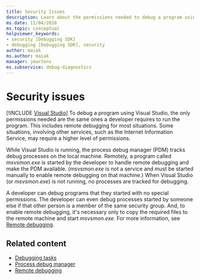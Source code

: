 ```yaml
---
title: Security Issues
description: Learn about the permissions needed to debug a program using Visual Studio, including remote debugging and situations that involve other services.
ms.date: 11/04/2016
ms.topic: conceptual
helpviewer_keywords:
- security [Debugging SDK]
- debugging [Debugging SDK], security
author: maiak
ms.author: maiak
manager: jmartens
ms.subservice: debug-diagnostics
---
```

# Security issues

 [!INCLUDE [Visual Studio](~/includes/applies-to-version/vs-windows-only.md)]
To debug a program using Visual Studio, the only permissions needed are the same ones a developer requires to run the program. This includes remote debugging for most situations. Some situations, involving other services, such as the Internet Information Service, may require a higher level of permissions.

 While Visual Studio is running, the process debug manager (PDM) tracks debug processes on the local machine. Remotely, a program called *msvsmon.exe* is started by the developer to handle remote debugging and make the PDM available. (*msvsmon.exe* is not a service and must be started manually to enable remote debugging on that machine.) When Visual Studio (or *msvsmon.exe*) is not running, no processes are tracked for debugging.

 A developer can debug programs that they started with no special permissions. The developer can even debug processes started by someone else if that other person is a member of the same security group. And, to enable remote debugging, it's necessary only to copy the required files to the remote machine and start *msvsmon.exe*. For more information, see [Remote debugging](../../debugger/remote-debugging.md).

## Related content
- [Debugging tasks](../../extensibility/debugger/debugging-tasks.md)
- [Process debug manager](../../extensibility/debugger/process-debug-manager.md)
- [Remote debugging](../../debugger/remote-debugging.md)
